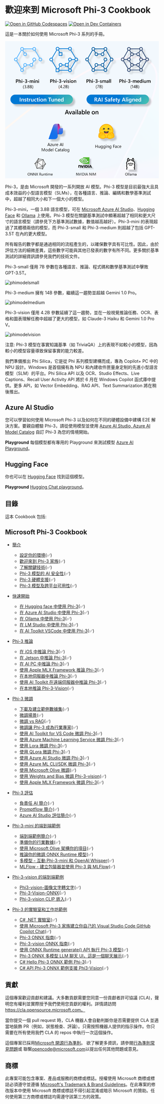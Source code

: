 ﻿# 歡迎來到 Microsoft Phi-3 Cookbook

[![Open in GitHub Codespaces](https://github.com/codespaces/badge.svg)](https://codespaces.new/microsoft/phi-3cookbook)
[![Open in Dev Containers](https://img.shields.io/static/v1?style=for-the-badge&label=Dev%20Containers&message=Open&color=blue&logo=visualstudiocode)](https://vscode.dev/redirect?url=vscode://ms-vscode-remote.remote-containers/cloneInVolume?url=https://github.com/microsoft/phi-3cookbook)

這是一本關於如何使用 Microsoft Phi-3 系列的手冊。

![Phi3Family](/imgs/00/Phi3getstarted.png)

Phi-3，是由 Microsoft 開發的一系列開放 AI 模型。Phi-3 模型是目前最強大且具成本效益的小型語言模型（SLMs），在各種語言、推論、編碼和數學基準測試中，超越了相同大小和下一個大小的模型。

Phi-3-mini，一個 3.8B 語言模型，可在 [Microsoft Azure AI Studio](https://aka.ms/phi3-azure-ai)、[Hugging Face](https://huggingface.co/collections/microsoft/phi-3-6626e15e9585a200d2d761e3) 和 [Ollama](https://ollama.com/library/phi3) 上使用。Phi-3 模型在關鍵基準測試中顯著超越了相同和更大尺寸的語言模型（請參見下方基準測試數據，數值越高越好）。Phi-3-mini 的表現超過了其體積兩倍的模型，而 Phi-3-small 和 Phi-3-medium 則超越了包括 GPT-3.5T 在內的更大模型。

所有報告的數字都是通過相同的流程產生的，以確保數字具有可比性。因此，由於評估方法的細微差異，這些數字可能與其他已發表的數字有所不同。更多關於基準測試的詳細資訊請參見我們的技術文件。

Phi-3-small 僅用 7B 參數在各種語言、推論、程式碼和數學基準測試中擊敗 GPT-3.5T。

![phimodelsmall](/imgs/00/phi3small.png)

Phi-3-medium 擁有 14B 參數，繼續這一趨勢並超越 Gemini 1.0 Pro。

![phimodelmedium](/imgs/00/phi3medium.png)

Phi-3-vision 僅用 4.2B 參數延續了這一趨勢，並在一般視覺推論任務、OCR、表格和圖表理解任務中超越了更大的模型，如 Claude-3 Haiku 和 Gemini 1.0 Pro V。

![phimodelvision](/imgs/00/phi3vision.png)

注意: Phi-3 模型在事實知識基準（如 TriviaQA）上的表現不如較小的模型，因為較小的模型容量導致保留事實的能力較差。

我們準備推出 Phi Silica，它是從 Phi 系列模型建構而成，專為 Copilot+ PC 中的 NPU 設計。Windows 是首個擁有為 NPU 和內建收件匣量身定制的先進小型語言模型（SLM）的平台。Phi Silica API 以及 OCR、Studio Effects、Live Captions、Recall User Activity API 將於 6 月在 Windows Copilot 函式庫中提供。更多 API，如 Vector Embedding、RAG API、Text Summarization 將在稍後推出。

## Azure AI Studio

您可以學習如何使用 Microsoft Phi-3 以及如何在不同的硬體設備中建構 E2E 解決方案。要親自體驗 Phi-3，請從使用模型並使用 [Azure AI Studio, Azure AI Model Catalog](https://aka.ms/phi3-azure-ai) 自訂 Phi-3 為您的情境開始。

**Playground**
每個模型都有專用的 Playground 來測試模型 [Azure AI Playground](https://aka.ms/try-phi3)。

## Hugging Face

你也可以在 [Hugging Face](https://huggingface.co/microsoft) 找到這個模型。

**Playground**
 [Hugging Chat playground](https://huggingface.co/chat/models/microsoft/Phi-3-mini-4k-instruct)。

## 目錄

這本 Cookbook 包括:

## **Microsoft Phi-3 Cookbook**

* [簡介]()
    * [設定你的環境](../../md/01.Introduce/translations/zh-tw/EnvironmentSetup.md)(✅)
    * [歡迎來到 Phi-3 家族](../../md/01.Introduce/translations/zh-tw/Phi3Family.md)(✅)
    * [了解關鍵技術](../../md/01.Introduce/translations/zh-tw/Understandingtech.md)(✅)
    * [Phi-3 模型的 AI 安全性](../../md/01.Introduce/translations/zh-tw/AISafety.md)(✅)
    * [Phi-3 硬體支援](../../md/01.Introduce/translations/zh-tw/Hardwaresupport.md)(✅)
    * [Phi-3 模型及跨平台可用性](../../md/01.Introduce/translations/zh-tw/Edgeandcloud.md)(✅)

* [快速開始]()
    * [在 Hugging face 中使用 Phi-3](../../md/02.QuickStart/translations/zh-tw/Huggingface_QuickStart.md)(✅)
    * [在 Azure AI Studio 中使用 Phi-3](../../md/02.QuickStart/translations/zh-tw/AzureAIStudio_QuickStart.md)(✅)
    * [在 Ollama 中使用 Phi-3](../../md/02.QuickStart/translations/zh-tw/Ollama_QuickStart.md)(✅)
    * [在 LM Studio 中使用 Phi-3](../../md/02.QuickStart/translations/zh-tw/LMStudio_QuickStart.md)(✅)
    * [在 AI Toolkit VSCode 中使用 Phi-3](../../md/02.QuickStart/translations/zh-tw/AITookit_QuickStart.md)(✅)

* [Phi-3 推論](../../md/03.Inference/translations/zh-tw/overview.md)
    * [在 iOS 中推論 Phi-3](../../md/03.Inference/translations/zh-tw/iOS_Inference.md)(✅)
    * [在 Jetson 中推論 Phi-3](../../md/03.Inference/translations/zh-tw/Jetson_Inference.md)(✅)
    * [在 AI PC 中推論 Phi-3](../../md/03.Inference/translations/zh-tw/AIPC_Inference.md)(✅)
    * [使用 Apple MLX Framework 推論 Phi-3](../../md/03.Inference/translations/zh-tw/MLX_Inference.md)(✅)
    * [在本地伺服器中推論 Phi-3](../../md/03.Inference/translations/zh-tw/Local_Server_Inference.md)(✅)
    * [使用 AI Toolkit 在遠端伺服器中推論 Phi-3](../../md/03.Inference/translations/zh-tw/Remote_Interence.md)(✅)
    * [在本地推論 Phi-3-Vision](../../md/03.Inference/translations/zh-tw/Vision_Inference.md)(✅)

* [Phi-3 微調]()
    * [下載及建立範例數據集](../../md/04.Fine-tuning/translations/zh-tw/CreatingSampleData.md)(✅)
    * [微調場景](../../md/04.Fine-tuning/translations/zh-tw/FineTuning_Scenarios.md)(✅)
    * [微調 vs RAG](../../md/04.Fine-tuning/translations/zh-tw/FineTuning_vs_RAG.md)(✅)
    * [微調讓 Phi-3 成為行業專家](../../md/04.Fine-tuning/translations/zh-tw/LetPhi3gotoIndustriy.md)(✅)
    * [使用 AI Toolkit for VS Code 微調 Phi-3](../../md/04.Fine-tuning/translations/zh-tw/Finetuning_VSCodeaitoolkit.md)(✅)
    * [使用 Azure Machine Learning Service 微調 Phi-3](../../md/04.Fine-tuning/translations/zh-tw/Introduce_AzureML.md)(✅)
    * [使用 Lora 微調 Phi-3](../../md/04.Fine-tuning/translations/zh-tw/FineTuning_Lora.md)(✅)
    * [使用 QLora 微調 Phi-3](../../md/04.Fine-tuning/translations/zh-tw/FineTuning_Qlora.md)(✅)
    * [使用 Azure AI Studio 微調 Phi-3](../../md/04.Fine-tuning/translations/zh-tw/FineTuning_AIStudio.md)(✅)
    * [使用 Azure ML CLI/SDK 微調 Phi-3](../../md/04.Fine-tuning/translations/zh-tw/FineTuning_MLSDK.md)(✅)
    * [使用 Microsoft Olive 微調](../../md/04.Fine-tuning/translations/zh-tw/FineTuning_MicrosoftOlive.md)(✅)
    * [使用 Weights and Bias 微調 Phi-3-vision](../../md/04.Fine-tuning/translations/zh-tw/FineTuning_Phi-3-visionWandB.md)(✅)
    * [使用 Apple MLX Framework 微調 Phi-3](../../md/04.Fine-tuning/translations/zh-tw/FineTuning_MLX.md)(✅)

* [Phi-3 評估]()
    * [負責任 AI 簡介](../../md/05.Evaluation/translations/zh-tw/ResponsibleAI.md)(✅)
    * [Promptflow 簡介](../../md/05.Evaluation/translations/zh-tw/Promptflow.md)(✅)
    * [Azure AI Studio 評估簡介](../../md/05.Evaluation/translations/zh-tw/AzureAIStudio.md)(✅)

* [Phi-3-mini 的端到端範例]()
    * [端到端範例簡介](../../md/06.E2ESamples/translations/zh-tw/E2E_Introduction.md)(✅)
    * [準備你的行業數據](../../md/06.E2ESamples/translations/zh-tw/E2E_Datasets.md)(✅)
    * [使用 Microsoft Olive 架構你的項目](../../md/06.E2ESamples/translations/zh-tw/E2E_LoRA&QLoRA_Config_With_Olive.md)(✅)
    * [推論你的微調 ONNX Runtime 模型](../../md/06.E2ESamples/translations/zh-tw/E2E_Inference_ORT.md)(✅)
    * [多模型 - 互動 Phi-3-mini 和 OpenAI Whisper](../../md/06.E2ESamples/translations/zh-tw/E2E_Phi-3-mini_with_whisper.md)(✅)
    * [MLFlow - 建立包裝器並使用 Phi-3 與 MLFlow](../../md/06.E2ESamples/translations/zh-tw/E2E_Phi-3-MLflow.md)(✅)

* [Phi-3-vision 的端到端範例]()
    * [Phi3-vision-圖像文字轉文字](../../md/06.E2ESamples/translations/zh-tw/E2E_Phi-3-vision-image-text-to-text-online-endpoint.ipynb)(✅)
    * [Phi-3-Vision-ONNX](https://onnxruntime.ai/docs/genai/tutorials/phi3-v.html)(✅)
    * [Phi-3-vision CLIP 嵌入](../../md/06.E2ESamples/translations/zh-tw/E2E_Phi-3-Embedding_Images_with_CLIPVision.md)(✅)

* [Phi-3 的實驗室和工作坊範例]()
    * [C# .NET 實驗室](../../md/07.Labs/translations/zh-tw/Csharp/csharplabs.md)(✅)
    * [使用 Microsoft Phi-3 家族建立你自己的 Visual Studio Code GitHub Copilot Chat](../../md/07.Labs/translations/zh-tw/VSCode/README.md)(✅)
    * [Phi-3 ONNX 指南](https://onnxruntime.ai/docs/genai/tutorials/phi3-python.html)(✅)
    * [Phi-3-vision ONNX 指南](https://onnxruntime.ai/docs/genai/tutorials/phi3-v.html)(✅)
     * [使用 ONNX Runtime generate() API 執行 Phi-3 模型](https://github.com/microsoft/onnxruntime-genai/blob/main/examples/python/phi-3-tutorial.md)(✅)
    * [Phi-3 ONNX 多模型 LLM 聊天 UI，這是一個聊天展示](https://github.com/microsoft/onnxruntime-genai/tree/main/examples/chat_app)(✅)
     * [C# Hello Phi-3 ONNX 範例 Phi-3](https://github.com/microsoft/onnxruntime-genai/tree/main/examples/csharp/HelloPhi)(✅)
     * [C# API Phi-3 ONNX 範例支援 Phi3-Vision](https://github.com/microsoft/onnxruntime-genai/tree/main/examples/csharp/HelloPhi3V)(✅)

## 貢獻

這個專案歡迎貢獻和建議。大多數貢獻需要您同意一份貢獻者許可協議 (CLA)，聲明您有權利並實際授予我們使用您貢獻的權利。詳情請訪問 https://cla.opensource.microsoft.com。

當你提交一個 pull request 時，CLA 機器人會自動判斷你是否需要提供 CLA 並適當地裝飾 PR（例如，狀態檢查、評論）。只需按照機器人提供的指示操作。你只需要在所有使用我們 CLA 的 repos 中執行一次這個操作。

這個專案已採用[Microsoft 開源行為準則](https://opensource.microsoft.com/codeofconduct/)。
欲了解更多資訊，請參閱[行為準則常見問題](https://opensource.microsoft.com/codeofconduct/faq/)或
聯繫[opencode@microsoft.com](mailto:opencode@microsoft.com)以提出任何其他問題或意見。

## 商標

此專案可能包含專案、產品或服務的商標或標誌。授權使用 Microsoft 商標或標誌必須遵守並遵循 [Microsoft's Trademark & Brand Guidelines](https://www.microsoft.com/legal/intellectualproperty/trademarks/usage/general)。在此專案的修改版本中使用 Microsoft 商標或標誌不得引起混淆或暗示 Microsoft 的贊助。任何使用第三方商標或標誌均需遵守該第三方的政策。
